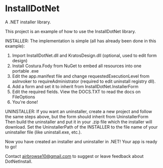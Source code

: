 # InstallDotNet
A .NET installer library. 

This project is an example of how to use the InstallDotNet library.

INSTALLER:
The implementation is simple (all has already been done in this example):
1. Import InstallDotNet.dll and KratosDesign.dll (optional, used to edit form design)
2. Install Costura.Fody from NuGet to embed all resources into one portable .exe
3. Edit the app.manifest file and change requestedExecutionLevel from asInvoker to requireAdministrator (required to edit uninstall registry dll).
4. Add a form and set it to inherit from InstallDotNet.InstallerForm
5. Edit the required fields. View the DOCS.TXT to read the docs on FileOptions
6. You're done!

UNINSTALLER:
If you want an uninstaller, create a new project and follow the same steps above, but the form should inherit from UninstallerForm
Then build the uninstaller and put it in your .zip file which the installer will download.
Set the UninstallerPath of the INSTALLER to the file name of your uninstaller file (like uninstall.exe, etc.). 

Now you have created an installer and uninstaller in .NET!
Your app is ready to go!

Contact airbrowse10@gmail.com to suggest or leave feedback about DotNetInstall.
